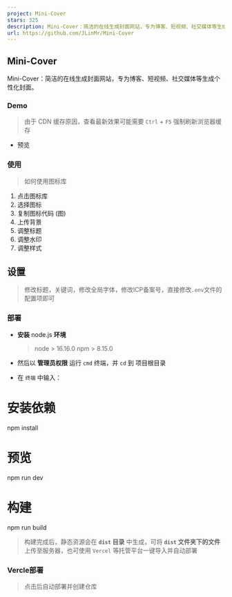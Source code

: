 ```yaml
---
project: Mini-Cover
stars: 325
description: Mini-Cover：简洁的在线生成封面网站，专为博客、短视频、社交媒体等生成个性化封面
url: https://github.com/JLinMr/Mini-Cover
---
```


Mini-Cover
----------

Mini-Cover：简洁的在线生成封面网站，专为博客、短视频、社交媒体等生成个性化封面。

### Demo

> 由于 CDN 缓存原因，查看最新效果可能需要 `Ctrl` + `F5` 强制刷新浏览器缓存

-   预览

### 使用

> 如何使用图标库

1.  点击图标库
2.  选择图标
3.  复制图标代码 (图)
4.  上传背景
5.  调整标题
6.  调整水印
7.  调整样式

设置
--

> 修改标题，关键词，修改全局字体，修改ICP备案号，直接修改`.env`文件的配置项即可

### 部署

-   **安装** node.js **环境**
    
    > node > 16.16.0 npm > 8.15.0
    
-   然后以 **管理员权限** 运行 `cmd` 终端，并 `cd` 到 项目根目录
    
-   在 `终端` 中输入：
    

# 安装依赖
npm install
# 预览
npm run dev
# 构建
npm run build

> 构建完成后，静态资源会在 **`dist` 目录** 中生成，可将 **`dist` 文件夹下的文件**上传至服务器，也可使用 `Vercel` 等托管平台一键导入并自动部署

### Vercle部署

> 点击后自动部署并创建仓库

